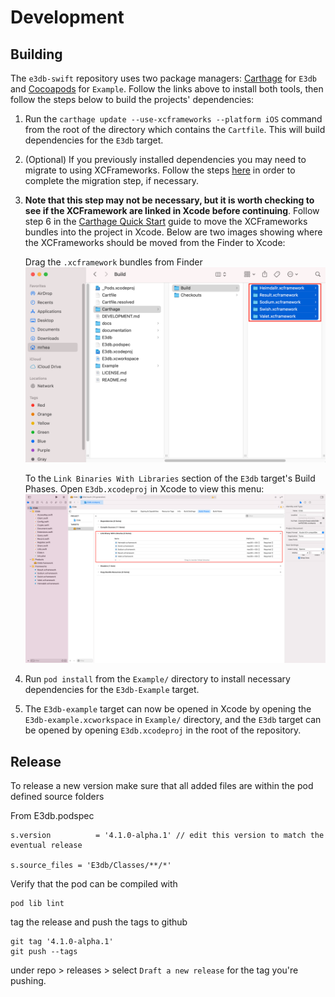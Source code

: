 
# Development

## Building

The `e3db-swift` repository uses two package managers: [Carthage](https://formulae.brew.sh/formula/carthage#default) for `E3db` and [Cocoapods](https://cocoapods.org/) for `Example`. Follow the links above to install both tools, then follow the steps below to build the projects' dependencies:

1. Run the `carthage update --use-xcframeworks --platform iOS` command from the root of the directory which contains the `Cartfile`. This will build dependencies for the `E3db` target.  

2. (Optional) If you previously installed dependencies you may need to migrate to using XCFrameworks. Follow the steps [here](https://github.com/Carthage/Carthage#migrating-a-project-from-framework-bundles-to-xcframeworks) in order to complete the migration step, if necessary.

3. **Note that this step may not be necessary, but it is worth checking to see if the XCFramework are linked in Xcode before continuing**. Follow step 6 in the [Carthage Quick Start](https://github.com/Carthage/Carthage#quick-start) guide to move the XCFrameworks bundles into the project in Xcode. Below are two images showing where the XCFrameworks should be moved from the Finder to Xcode: 

    Drag the `.xcframework` bundles from Finder
    ![Finder menu showing XCFramework Bundles](./documentation/images/xcframeworks-finder-loc.png)    

    To the `Link Binaries With Libraries` section of the `E3db` target's Build Phases. Open `E3db.xcodeproj` in Xcode to view this menu:
    ![Xcode Build Phases Menu](./documentation/images/xcframeworks-xcode-loc.png)


4. Run `pod install` from the `Example/` directory to install necessary dependencies for the `E3db-Example` target. 

5. The `E3db-example` target can now be opened in Xcode by opening the `E3db-example.xcworkspace` in `Example/` directory, and the `E3db` target can be opened by opening `E3db.xcodeproj` in the root of the repository. 

## Release 

To release a new version make sure that all added files are within the pod defined source folders

From E3db.podspec
```
s.version          = '4.1.0-alpha.1' // edit this version to match the eventual release

s.source_files = 'E3db/Classes/**/*'
```

Verify that the pod can be compiled with
```
pod lib lint
```

tag the release and push the tags to github
```
git tag '4.1.0-alpha.1'
git push --tags
```

under repo > releases > select `Draft a new release` for the tag you're pushing.
